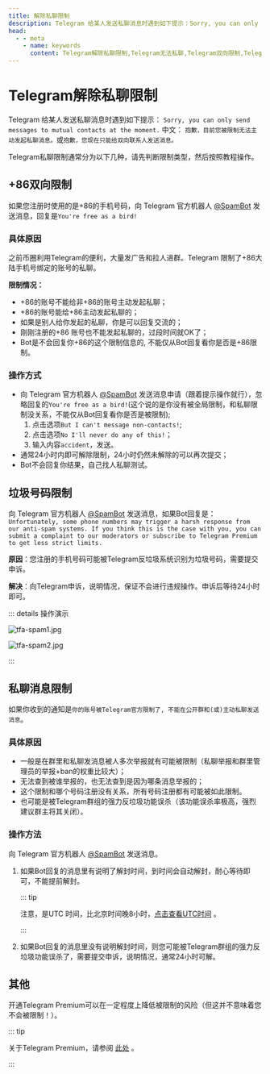 ```yaml
---
title: 解除私聊限制
description: Telegram 给某人发送私聊消息时遇到如下提示：Sorry, you can only send messages to mutual contacts at the moment.本文介绍了Telegram如何解除私聊限制。访问TGwiki - Telegram知识库，了解更多Telegram使用技巧。
head:
  - - meta
    - name: keywords
      content: Telegram解除私聊限制,Telegram无法私聊,Telegram双向限制,Telegram垃圾号码限制,Telegram私聊限制,TG解除私聊限制,TG无法私聊,TG垃圾号码限制,TG私聊限制,电报解除私聊限制,电报无法私聊,电报双向限制,电报垃圾号码限制,电报私聊限制,Telegram Spam,TGwiki,Telegram知识库
---
```


# Telegram解除私聊限制

Telegram 给某人发送私聊消息时遇到如下提示：
```Sorry, you can only send messages to mutual contacts at the moment.```
中文：
```抱歉，目前您被限制无法主动发起私聊消息。```或```抱歉，您现在只能给双向联系人发送消息。```

Telegram私聊限制通常分为以下几种，请先判断限制类型，然后按照教程操作。

## +86双向限制

如果您注册时使用的是+86的手机号码，向 Telegram 官方机器人 [@SpamBot](https://t.me/spambot) 发送消息，回复是`You're free as a bird!`

### 具体原因

之前币圈利用Telegram的便利，大量发广告和拉人进群。Telegram 限制了+86大陆手机号绑定的账号的私聊。

**限制情况：**

- +86的账号不能给非+86的账号主动发起私聊；
- +86的账号能给+86主动发起私聊的；
- 如果是别人给你发起的私聊，你是可以回复交流的；
- 刚刚注册的+86 账号也不能发起私聊的，过段时间就OK了；
- Bot是不会回复你+86的这个限制信息的, 不能仅从Bot回复看你是否是+86限制。

 ### 操作方式

- 向 Telegram 官方机器人 [@SpamBot](https://t.me/spambot) 发送消息申请（跟着提示操作就行），忽略回复的`You're free as a bird!`(这个说的是你没有被全局限制，和私聊限制没关系，不能仅从Bot回复看你是否是被限制);
  1. 点击选项`But I can't message non-contacts!`;
  2. 点击选项`No I'll never do any of this!`；
  3. 输入内容`accident`，发送。
- 通常24小时内即可解除限制，24小时仍然未解除的可以再次提交；
- Bot不会回复你结果，自己找人私聊测试。

## 垃圾号码限制

向 Telegram 官方机器人 [@SpamBot](https://t.me/spambot) 发送消息，如果Bot回复是：```Unfortunately, some phone numbers may trigger a harsh response from our anti-spam systems. If you think this is the case with you, you can submit a complaint to our moderators or subscribe to Telegram Premium to get less strict limits.```

**原因**：您注册的手机号码可能被Telegram反垃圾系统识别为垃圾号码，需要提交申诉。

**解决**：向Telegram申诉，说明情况，保证不会进行违规操作。申诉后等待24小时即可。

::: details 操作演示

![tfa-spam1.jpg](https://cdn.jsdelivr.net/gh/tgwiki/images/tfa/spam1.jpg)

![tfa-spam2.jpg](https://cdn.jsdelivr.net/gh/tgwiki/images/tfa/spam2.jpg)

:::

## 私聊消息限制

如果你收到的通知是```你的账号被Telegram官方限制了, 不能在公开群和(或)主动私聊发送消息```。

### 具体原因

- 一般是在群里和私聊发消息被人多次举报就有可能被限制（私聊举报和群里管理员的举报+ban的权重比较大）；
- 无法查到被谁举报的，也无法查到是因为哪条消息举报的；
- 这个限制和哪个号码注册没有关系，所有号码注册都有可能被如此限制。
- 也可能是被Telegram群组的强力反垃圾功能误杀（该功能误杀率极高，强烈建议群主将其关闭）。

### 操作方法

向 Telegram 官方机器人 [@SpamBot](https://t.me/spambot) 发送消息。

1. 如果Bot回复的消息里有说明了解封时间，到时间会自动解封，耐心等待即可，不能提前解封。

   ::: tip

   注意，是UTC 时间，比北京时间晚8小时，[点击查看UTC时间](https://time.is/zh/UTC) 。
   
   :::

2. 如果Bot回复的消息里没有说明解封时间，则您可能被Telegram群组的强力反垃圾功能误杀了，需要提交申诉，说明情况，通常24小时可解。

## 其他

开通Telegram Premium可以在一定程度上降低被限制的风险（但这并不意味着您不会被限制！）。

::: tip

关于Telegram Premium，请参阅 [此处](./premium.html) 。

:::
